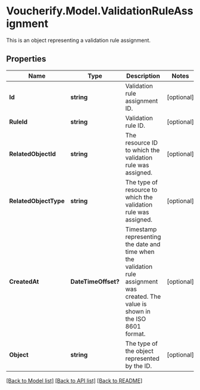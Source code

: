 # Voucherify.Model.ValidationRuleAssignment
This is an object representing a validation rule assignment.

## Properties

Name | Type | Description | Notes
------------ | ------------- | ------------- | -------------
**Id** | **string** | Validation rule assignment ID. | [optional] 
**RuleId** | **string** | Validation rule ID. | [optional] 
**RelatedObjectId** | **string** | The resource ID to which the validation rule was assigned. | [optional] 
**RelatedObjectType** | **string** | The type of resource to which the validation rule was assigned. | [optional] 
**CreatedAt** | **DateTimeOffset?** | Timestamp representing the date and time when the validation rule assignment was created. The value is shown in the ISO 8601 format. | [optional] 
**Object** | **string** | The type of the object represented by the ID. | [optional] 

[[Back to Model list]](../README.md#documentation-for-models) [[Back to API list]](../README.md#documentation-for-api-endpoints) [[Back to README]](../README.md)

